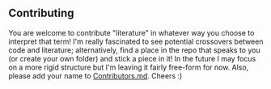 ## Contributing
You are welcome to contribute "literature" in whatever way you choose to interpret that term! I'm really fascinated to see potential crossovers between code and literature; alternatively, find a place in the repo that speaks to you (or create your own folder) and stick a piece in it! In the future I may focus on a more rigid structure but I'm leaving it fairly free-form for now. Also, please add your name to [Contributors.md](https://github.com/anlandu/git-lit/blob/master/CONTRIBUTORS.md). Cheers :)
